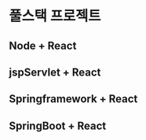 # 풀스택 프로젝트

## Node + React

## jspServlet + React

## Springframework + React

## SpringBoot + React

## 